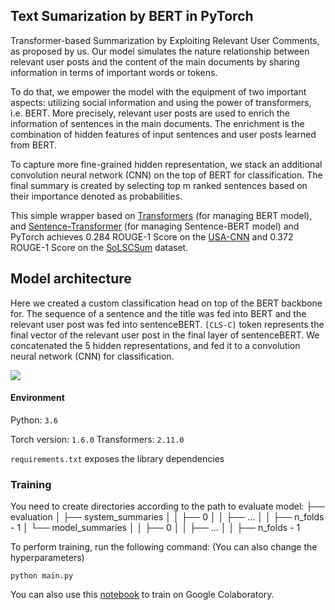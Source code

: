 ## Text Sumarization by BERT in PyTorch

Transformer-based Summarization by Exploiting Relevant User Comments, as proposed by us.
Our model simulates the nature relationship between relevant user posts and the content of the main documents by sharing information in terms of important words or tokens.

To do that, we empower the model with the equipment of two important aspects: utilizing social information and using the power of transformers, i.e. BERT. More precisely, relevant user posts are used to enrich the information of sentences in the main documents. The enrichment is the combination of hidden features of input sentences and user posts learned from BERT. 

To capture more fine-grained hidden representation, we stack an additional convolution neural network (CNN) on the top of BERT for classification. The final summary is created by selecting top m ranked sentences based on their importance denoted as probabilities.

This simple wrapper based on [Transformers](https://github.com/huggingface/transformers) (for managing BERT model), and [Sentence-Transformer](https://github.com/UKPLab/sentence-transformers) (for managing Sentence-BERT model) and PyTorch achieves 0.284 ROUGE-1 Score on the [USA-CNN](https://github.com/chiennv2000/TextSumarization/blob/master/data/USAToday-CNN.json) and 0.372 ROUGE-1 Score on the [SoLSCSum](https://github.com/chiennv2000/TextSumarization/blob/master/data/SoLSCSum.json) dataset.

## Model architecture

Here we created a custom classification head on top of the BERT backbone for. The sequence of a sentence and the title was fed into BERT and the relevant user post was fed into sentenceBERT. ```[CLS-C]``` token represents the final vector of the relevant user post in the final layer of sentenceBERT. We concatenated the 5 hidden representations, and fed it to a convolution neural network (CNN) for classification.

![](https://scontent.fhan5-6.fna.fbcdn.net/v/t1.0-9/116874813_1166119750409955_4353412123860951616_o.jpg?_nc_cat=107&_nc_sid=730e14&_nc_ohc=rla-eJTRQBEAX-i9vYG&_nc_ht=scontent.fhan5-6.fna&oh=5b759ad1da6f8ffd665d29dd9bc150a0&oe=5F59C9E8)

#### Environment

Python: `3.6`

Torch version: `1.6.0`
Transformers: `2.11.0`

`requirements.txt` exposes the library dependencies

### Training
You need to create directories according to the path to evaluate model:
├── evaluation
│   ├── system_summaries
│   │   ├── 0
│   │   ├── ...
│   │   ├── n_folds - 1
│   └── model_summaries
│   │   ├── 0
│   │   ├── ...
│   │   ├── n_folds - 1

To perform training, run the following command:
(You can also change the hyperparameters)
```
python main.py
```

You can also use this [notebook](https://github.com/chiennv2000/TextSumarization/blob/master/Text_Sumarization.ipynb) to train on Google Colaboratory.
